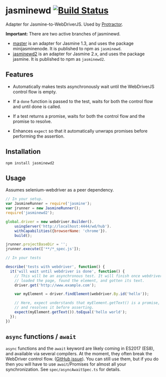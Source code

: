 jasminewd [![Build Status](https://travis-ci.org/angular/jasminewd.svg?branch=master)](https://travis-ci.org/angular/jasminewd)
=========

Adapter for Jasmine-to-WebDriverJS. Used by [Protractor](http://www.github.com/angular/protractor).

**Important:** There are two active branches of jasminewd.

 - [master](https://github.com/angular/jasminewd/tree/master) is an adapter for Jasmine 1.3, and uses the package minijasminenode. It is published to npm as `jasminewd`.
 - [jasminewd2](https://github.com/angular/jasminewd/tree/jasminewd2) is an adapter for Jasmine 2.x, and uses the package jasmine. It is published to npm as `jasminewd2`.

Features
--------

 - Automatically makes tests asynchronously wait until the WebDriverJS control flow is empty.

 - If a `done` function is passed to the test, waits for both the control flow and until done is called.

 - If a test returns a promise, waits for both the control flow and the promise to resolve.

 - Enhances `expect` so that it automatically unwraps promises before performing the assertion.

Installation
------------
```
npm install jasminewd2
```

Usage
-----

Assumes selenium-webdriver as a peer dependency.

```js
// In your setup.
var JasmineRunner = require('jasmine');
var jrunner = new JasmineRunner();
require('jasminewd2');

global.driver = new webdriver.Builder().
    usingServer('http://localhost:4444/wd/hub').
    withCapabilities({browserName: 'chrome'}).
    build();

jrunner.projectBaseDir = '';
jrunner.execute(['**/*_spec.js']);

// In your tests

describe('tests with webdriver', function() {
  it('will wait until webdriver is done', function() {
    // This will be an asynchronous test. It will finish once webdriver has
    // loaded the page, found the element, and gotten its text.
    driver.get('http://www.example.com');

    var myElement = driver.findElement(webdriver.By.id('hello'));

    // Here, expect understands that myElement.getText() is a promise,
    // and resolves it before asserting.
    expect(myElement.getText()).toEqual('hello world');
  });
})
```

`async` functions / `await`
---------------------------

`async` functions and the `await` keyword are likely coming in ES2017 (ES8), and
available via several compilers.  At the moment, they often break the WebDriver
control flow.
([GitHub issue](https://github.com/SeleniumHQ/selenium/issues/3037)).  You can
still use them, but if you do then you will have to use `await`/Promises for
almost all your synchronization.  See `spec/asyncAwaitSpec.ts` for details.

